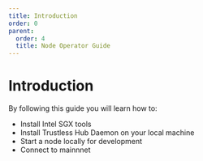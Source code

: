 ```yaml
---
title: Introduction
order: 0
parent:
  order: 4
  title: Node Operator Guide
---
```


# Introduction

By following this guide you will learn how to:

* Install Intel SGX tools
* Install Trustless Hub Daemon on your local machine
* Start a node locally for development
* Connect to mainnnet